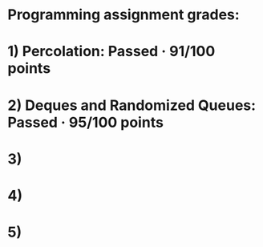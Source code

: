 # Programming assignment grades:
# 1) Percolation: Passed · 91/100 points 
# 2) Deques and Randomized Queues: Passed · 95/100 points
# 3)
# 4)
# 5)

